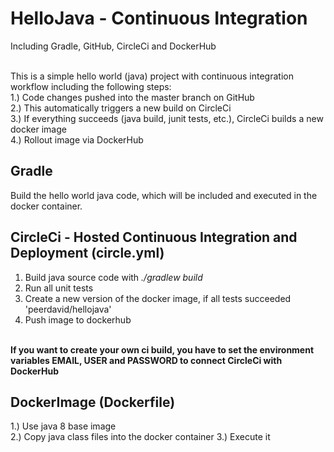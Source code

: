 # HelloJava - Continuous Integration
Including Gradle, GitHub, CircleCi and DockerHub<br /><br />

This is a simple hello world (java) project with continuous integration workflow including the following steps:
<br />
1.) Code changes pushed into the master branch on GitHub<br />
2.) This automatically triggers a new build on CircleCi<br />
3.) If everything succeeds (java build, junit tests, etc.), CircleCi builds a new docker image<br />
4.) Rollout image via DockerHub<br />

## Gradle
Build the hello world java code, which will be included and executed in the docker container. <br />

## CircleCi - Hosted Continuous Integration and Deployment (circle.yml)
1) Build java source code with <i> ./gradlew build </i> <br />
2) Run all unit tests <br />
3) Create a new version of the docker image, if all tests succeeded 'peerdavid/hellojava'<br />
4) Push image to dockerhub<br />
<br />
<b> If you want to create your own ci build, you have to set the environment variables EMAIL, USER and PASSWORD to connect CircleCi with DockerHub </b>
  
## DockerImage (Dockerfile)
1.) Use java 8 base image<br />
2.) Copy java class files into the docker container
3.) Execute it
